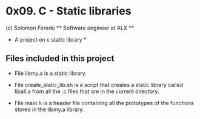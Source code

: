 # 0x09. C - Static libraries
(c) Solomon Ferede
** Software engineer at ALX **
* A project on c static library *
## Files included in this project

- File libmy.a is a static library.

- File create_static_lib.sh is a script that creates a static library called liball.a from all the .c files that are in the current directory.

- File main.h is a header file containing all the prototypes of the functions stored in the libmy.a library.
